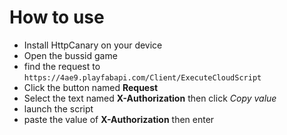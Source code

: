 # How to use
- Install HttpCanary on your device
- Open the bussid game
- find the request to ```https://4ae9.playfabapi.com/Client/ExecuteCloudScript```
- Click the button named **Request** 
- Select the text named **X-Authorization** then click *Copy value*
- launch the script
- paste the value of **X-Authorization** then enter
